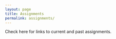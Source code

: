 ```yaml
---
layout: page
title: Assignments 
permalink: assignments/
---
```


Check here for links to current and past assignments. 